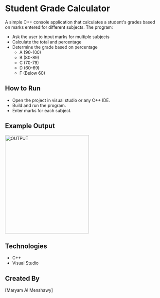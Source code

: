 # Student Grade Calculator 

A simple C++ console application that calculates a student's grades based on marks entered for different subjects.
The program:
- Ask the user to input marks for multiple subjects
- Calculate the total and percentage
- Determine the grade based on percentage
    - A (90-100)
    - B (80-89)
    - C (70-79)
    - D (60-69)
    - F (Below 60)

## How to Run
- Open the project in visual studio or any C++ IDE.
- Build and run the program.
- Enter marks for each subject.

## Example Output
<img width="275" height="322" alt="OUTPUT" src="https://github.com/user-attachments/assets/4ee48204-6b93-4c99-9a69-7952c7758796" />


## Technologies
- C++
- Visual Studio

## Created By
[Maryam Al Menshawy]


